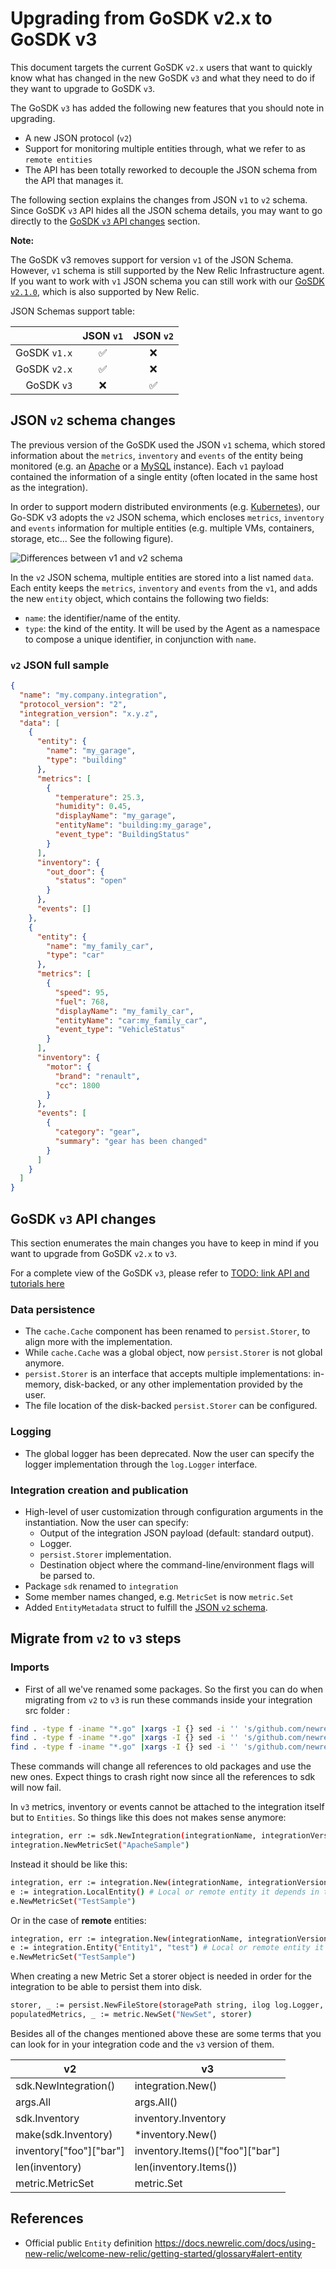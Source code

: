 # Upgrading from GoSDK v2.x to GoSDK v3

This document targets the current GoSDK `v2.x` users that want to quickly know what has changed in the new GoSDK `v3` and
what they need to do if they want to upgrade to GoSDK `v3`.

The GoSDK `v3` has added the following new features that you should note in upgrading.
* A new JSON protocol (`v2`)
* Support for monitoring multiple entities through, what we refer to as `remote entities`
* The API has been totally reworked to decouple the JSON schema from the API that manages it.

The following section explains the changes from JSON `v1` to `v2` schema. Since GoSDK `v3` API hides
all the JSON schema details, you may want to go directly to the
[GoSDK `v3` API changes](#gosdk-v3-api-changes) section.

**Note:**

The GoSDK v3 removes support for version `v1` of the JSON Schema. However, `v1` schema is still supported by the New Relic
Infrastructure agent. If you want to work with `v1` JSON schema you can still work with our [GoSDK `v2.1.0`](`https://github.com/newrelic/infra-integrations-sdk/tree/v2.1.0`), which is also supported by New Relic.

JSON Schemas support table:

||JSON `v1`|JSON `v2`|
|--:|:-:|:-:|
|GoSDK `v1.x`|✅|❌|
|GoSDK `v2.x`|✅|❌|
|GoSDK `v3`|❌|✅|

## JSON `v2` schema changes

The previous version of the GoSDK used the JSON `v1` schema, which stored information about the
`metrics`, `inventory` and `events` of the entity being monitored (e.g. an
[Apache](https://github.com/newrelic/infra-integrations/tree/master/integrations/apache)
or a [MySQL](https://github.com/newrelic/infra-integrations/tree/master/integrations/mysql) instance).
Each `v1` payload contained the information of a single entity (often located in the same host as the
integration).

In order to support modern distributed environments (e.g. [Kubernetes](https://kubernetes.io/)), our
Go-SDK v3 adopts the `v2` JSON schema, which encloses `metrics`, `inventory` and `events` information for
multiple entities (e.g. multiple VMs, containers, storage, etc... See the following figure). 

![Differences between v1 and v2 schema](images/v1vsv2.png)

In the `v2` JSON schema, multiple entities are stored into a list named `data`. Each entity keeps the
`metrics`, `inventory` and `events` from the `v1`, and adds the new `entity` object, which contains the
following two fields:

* `name`: the identifier/name of the entity.
* `type`: the kind of the entity. It will be used by the Agent as a namespace to compose a unique
identifier, in conjunction with `name`.

<!--
HIDDEN, since this probably will be set by the agent.

The `v2` JSON schema also adds the following fields for each entry in the `metrics` list:
* `entityName`: which should match the concatenation of values from `entity.type:entity.name`.
* `displayName`: expected display name in the New Relic User Interface.
-->

### `v2` JSON full sample
      
```json
{
  "name": "my.company.integration",
  "protocol_version": "2",
  "integration_version": "x.y.z",  
  "data": [
    {
      "entity": {
        "name": "my_garage",
        "type": "building"
      },
      "metrics": [
        {
          "temperature": 25.3,
          "humidity": 0.45,
          "displayName": "my_garage",
          "entityName": "building:my_garage",
          "event_type": "BuildingStatus"
        }
      ],
      "inventory": {
        "out_door": {
          "status": "open"
        }
      },
      "events": []
    },
    {
      "entity": {
        "name": "my_family_car",
        "type": "car"
      },
      "metrics": [
        {
          "speed": 95,
          "fuel": 768,
          "displayName": "my_family_car",
          "entityName": "car:my_family_car",
          "event_type": "VehicleStatus"
        }
      ],
      "inventory": {
        "motor": {
          "brand": "renault",
          "cc": 1800
        }
      },
      "events": [
        {
          "category": "gear",
          "summary": "gear has been changed"
        }
      ]
    }
  ]
}
```


## GoSDK `v3` API changes

This section enumerates the main changes you have to keep in mind if you want to upgrade from GoSDK `v2.x` to `v3`.

For a complete view of the GoSDK `v3`, please refer to [TODO: link API and tutorials here]()

### Data persistence

* The `cache.Cache` component has been renamed to `persist.Storer`, to align more with the implementation.
* While `cache.Cache` was a global object, now `persist.Storer` is not global anymore.
* `persist.Storer` is an interface that accepts multiple implementations: in-memory, disk-backed, or any other
  implementation provided by the user.
* The file location of the disk-backed `persist.Storer` can be configured.

### Logging

* The global logger has been deprecated. Now the user can specify the logger implementation through the `log.Logger` interface.

### Integration creation and publication

* High-level of user customization through configuration arguments in the instantiation. Now the user
  can specify:
  - Output of the integration JSON payload (default: standard output).
  - Logger.
  - `persist.Storer` implementation.
  - Destination object where the command-line/environment flags will be parsed to.
* Package `sdk` renamed to `integration`
* Some member names changed, e.g. `MetricSet` is now `metric.Set`
* Added `EntityMetadata` struct to fulfill the [JSON `v2` schema](#json-v2-schema-changes).

## Migrate from `v2` to `v3` steps
### Imports
* First of all we've renamed some packages. So the first you can do when migrating from `v2` to `v3` is run these commands inside your 
integration src folder :

```bash
find . -type f -iname "*.go" |xargs -I {} sed -i '' 's/github.com/newrelic/infra-integrations-sdk/sdk/github.com/newrelic/infra-integrations-sdk/integration/' {}
find . -type f -iname "*.go" |xargs -I {} sed -i '' 's/github.com/newrelic/infra-integrations-sdk/cache/github.com/newrelic/infra-integrations-sdk/persist/' {}
find . -type f -iname "*.go" |xargs -I {} sed -i '' 's/github.com/newrelic/infra-integrations-sdk/metric/github.com/newrelic/infra-integrations-sdk/data/metric/' {}
``` 

These commands will change all references to old packages and use the new ones.
Expect things to crash right now since all the references to sdk will now fail.

In `v3` metrics, inventory or events cannot be attached to the integration itself but to `Entities`. So things like this 
does not makes sense anymore:
```bash
integration, err := sdk.NewIntegration(integrationName, integrationVersion, &args)
integration.NewMetricSet("ApacheSample")
``` 

Instead it should be like this:
 
 ```bash
 integration, err := integration.New(integrationName, integrationVersion)
 e := integration.LocalEntity() # Local or remote entity it depends in the use case
 e.NewMetricSet("TestSample")
 ```

Or in the case of **remote** entities:
 ```bash
 integration, err := integration.New(integrationName, integrationVersion)
 e := integration.Entity("Entity1", "test") # Local or remote entity it depends in the use case
 e.NewMetricSet("TestSample")
 ```

When creating a new Metric Set a storer object is needed in order for the integration to be able to persist them into disk.

```bash
storer, _ := persist.NewFileStore(storagePath string, ilog log.Logger, ttl time.Duration)
populatedMetrics, _ := metric.NewSet("NewSet", storer)
```

Besides all of the changes mentioned above these are some terms that you can look for in your integration code and the `v3`
 version of them.

| v2                      | v3                              |
| ----------------------- | ------------------------------- |
| sdk.NewIntegration()    | integration.New()               |
| args.All                | args.All()                      |
| sdk.Inventory           | inventory.Inventory             |
| make(sdk.Inventory)     | *inventory.New()                |
| inventory["foo"]["bar"] | inventory.Items()["foo"]["bar"] |
| len(inventory)          | len(inventory.Items())          |
| metric.MetricSet        | metric.Set                      |


## References

* Official public `Entity` definition https://docs.newrelic.com/docs/using-new-relic/welcome-new-relic/getting-started/glossary#alert-entity
